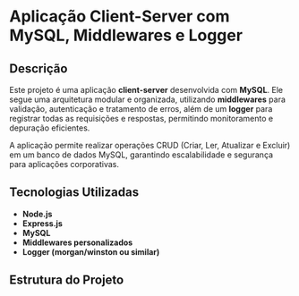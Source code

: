 # Aplicação Client-Server com MySQL, Middlewares e Logger

## Descrição
Este projeto é uma aplicação **client-server** desenvolvida com **MySQL**. Ele segue uma arquitetura modular e organizada, utilizando **middlewares** para validação, autenticação e tratamento de erros, além de um **logger** para registrar todas as requisições e respostas, permitindo monitoramento e depuração eficientes.

A aplicação permite realizar operações CRUD (Criar, Ler, Atualizar e Excluir) em um banco de dados MySQL, garantindo escalabilidade e segurança para aplicações corporativas.



## Tecnologias Utilizadas
- **Node.js**  
- **Express.js**  
- **MySQL**  
- **Middlewares personalizados**  
- **Logger (morgan/winston ou similar)**  



## Estrutura do Projeto
